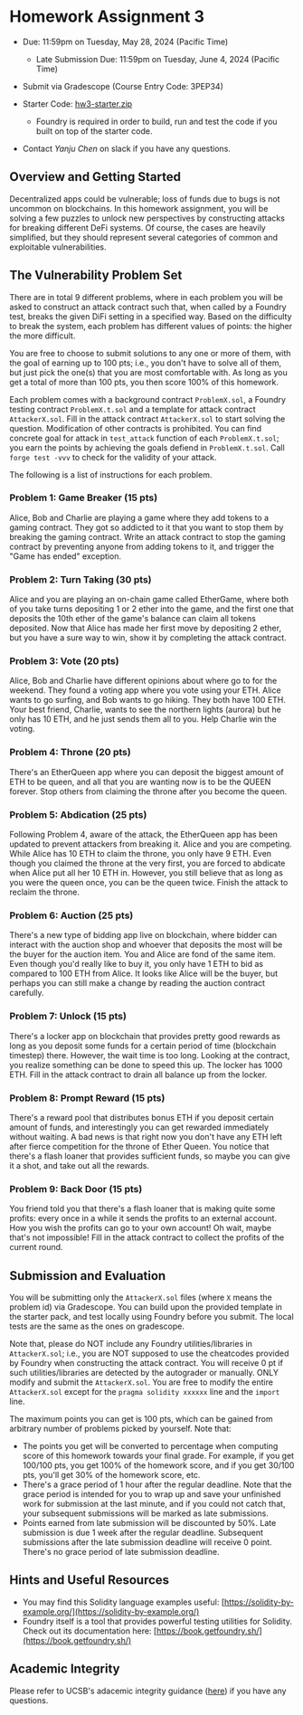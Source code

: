 # Homework Assignment 3

- Due: 11:59pm on Tuesday, May 28, 2024 (Pacific Time)
  - Late Submission Due: 11:59pm on Tuesday, June 4, 2024 (Pacific Time)
- Submit via Gradescope (Course Entry Code: 3PEP34)
- Starter Code: [hw3-starter.zip](./hw3-starter.zip)
  - Foundry is required in order to build, run and test the code if you built on top of the starter code.

- Contact *Yanju Chen* on slack if you have any questions.

## Overview and Getting Started

Decentralized apps could be vulnerable; loss of funds due to bugs is not uncommon on blockchains. In this homework assignment, you will be solving a few puzzles to unlock new perspectives by constructing attacks for breaking different DeFi systems. Of course, the cases are heavily simplified, but they should represent several categories of common and exploitable vulnerabilities.

## The Vulnerability Problem Set

There are in total 9 different problems, where in each problem you will be asked to construct an attack contract such that, when called by a Foundry test, breaks the given DiFi setting in a specified way. Based on the difficulty to break the system, each problem has different values of points: the higher the more difficult.

You are free to choose to submit solutions to any one or more of them, with the goal of earning up to 100 pts; i.e., you don't have to solve all of them, but just pick the one(s) that you are most comfortable with. As long as you get a total of more than 100 pts, you then score 100% of this homework.

Each problem comes with a background contract `ProblemX.sol`, a Foundry testing contract `ProblemX.t.sol` and a template for attack contract `AttackerX.sol`. Fill in the attack contract `AttackerX.sol` to start solving the question. Modification of other contracts is prohibited. You can find concrete goal for attack in `test_attack` function of each `ProblemX.t.sol`; you earn the points by achieving the goals defiend in `ProblemX.t.sol`. Call `forge test -vvv` to check for the validity of your attack.

The following is a list of instructions for each problem.

### Problem 1: Game Breaker (15 pts)

Alice, Bob and Charlie are playing a game where they add tokens to a gaming contract. They got so addicted to it that you want to stop them by breaking the gaming contract. Write an attack contract to stop the gaming contract by preventing anyone from adding tokens to it, and trigger the "Game has ended" exception.

### Problem 2: Turn Taking (30 pts)

Alice and you are playing an on-chain game called EtherGame, where both of you take turns depositing 1 or 2 ether into the game, and the first one that deposits the 10th ether of the game's balance can claim all tokens deposited. Now that Alice has made her first move by depositing 2 ether, but you have a sure way to win, show it by completing the attack contract.

### Problem 3: Vote (20 pts)

Alice, Bob and Charlie have different opinions about where go to for the weekend. They found a voting app where you vote using your ETH. Alice wants to go surfing, and Bob wants to go hiking. They both have 100 ETH. Your best friend, Charlie, wants to see the northern lights (aurora) but he only has 10 ETH, and he just sends them all to you. Help Charlie win the voting.

### Problem 4: Throne (20 pts)

There's an EtherQueen app where you can deposit the biggest amount of ETH to be queen, and all that you are wanting now is to be the QUEEN forever. Stop others from claiming the throne after you become the queen.

### Problem 5: Abdication (25 pts)

Following Problem 4, aware of the attack, the EtherQueen app has been updated to prevent attackers from breaking it. Alice and you are competing. While Alice has 10 ETH to claim the throne, you only have 9 ETH. Even though you claimed the throne at the very first, you are forced to abdicate when Alice put all her 10 ETH in. However, you still believe that as long as you were the queen once, you can be the queen twice. Finish the attack to reclaim the throne.

### Problem 6: Auction (25 pts)

There's a new type of bidding app live on blockchain, where bidder can interact with the auction shop and whoever that deposits the most will be the buyer for the auction item. You and Alice are fond of the same item. Even though you'd really like to buy it, you only have 1 ETH to bid as compared to 100 ETH from Alice. It looks like Alice will be the buyer, but perhaps you can still make a change by reading the auction contract carefully.

### Problem 7: Unlock (15 pts)

There's a locker app on blockchain that provides pretty good rewards as long as you deposit some funds for a certain period of time (blockchain timestep) there. However, the wait time is too long. Looking at the contract, you realize something can be done to speed this up. The locker has 1000 ETH. Fill in the attack contract to drain all balance up from the locker.

### Problem 8: Prompt Reward (15 pts)

There's a reward pool that distributes bonus ETH if you deposit certain amount of funds, and interestingly you can get rewarded immediately without waiting. A bad news is that right now you don't have any ETH left after fierce competition for the throne of Ether Queen. You notice that there's a flash loaner that provides sufficient funds, so maybe you can give it a shot, and take out all the rewards.

### Problem 9: Back Door (15 pts)

You friend told you that there's a flash loaner that is making quite some profits: every once in a while it sends the profits to an external account. How you wish the profits can go to your own account! Oh wait, maybe that's not impossible! Fill in the attack contract to collect the profits of the current round. 

## Submission and Evaluation

You will be submitting only the `AttackerX.sol` files (where `X` means the problem id) via Gradescope. You can build upon the provided template in the starter pack, and test locally using Foundry before you submit. The local tests are the same as the ones on gradescope.

Note that, please do NOT include any Foundry utilities/libraries in `AttackerX.sol`; i.e., you are NOT supposed to use the cheatcodes provided by Foundry when constructing the attack contract. You will receive 0 pt if such utilities/libraries are detected by the autograder or manually. ONLY modify and submit the `AttackerX.sol`. You are free to modify the entire `AttackerX.sol` except for the `pragma solidity xxxxxx` line and the `import` line.

The maximum points you can get is 100 pts, which can be gained from arbitrary number of problems picked by yourself. Note that:

- The points you get will be converted to percentage when computing score of this homework towards your final grade. For example, if you get 100/100 pts, you get 100% of the homework score, and if you get 30/100 pts, you'll get 30% of the homework score, etc.
- There's a grace period of 1 hour after the regular deadline. Note that the grace period is intended for you to wrap up and save your unfinished work for submission at the last minute, and if you could not catch that, your subsequent submissions will be marked as late submissions.
- Points earned from late submission will be discounted by 50%. Late submission is due 1 week after the regular deadline. Subsequent submissions after the late submission deadline will receive 0 point. There's no grace period of late submission deadline.

## Hints and Useful Resources

- You may find this Solidity language examples useful: [https://solidity-by-example.org/](https://solidity-by-example.org/)
- Foundry itself is a tool that provides powerful testing utilities for Solidity. Check out its documentation here: [https://book.getfoundry.sh/](https://book.getfoundry.sh/)

## Academic Integrity

Please refer to UCSB's adacemic integrity guidance ([here](https://studentconduct.sa.ucsb.edu/academic-integrity)) if you have any questions.